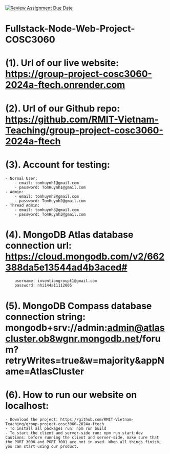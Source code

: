 [![Review Assignment Due Date](https://classroom.github.com/assets/deadline-readme-button-24ddc0f5d75046c5622901739e7c5dd533143b0c8e959d652212380cedb1ea36.svg)](https://classroom.github.com/a/ohvnreiu)
# Fullstack-Node-Web-Project-COSC3060

# (1). Url of our live website: https://group-project-cosc3060-2024a-ftech.onrender.com
# (2). Url of our Github repo: https://github.com/RMIT-Vietnam-Teaching/group-project-cosc3060-2024a-ftech
# (3). Account for testing:
    - Normal User: 
        - email: tomhuynh1@gmail.com
        - password: TomHuynh1@gmail.com
    - Admin:
        - email: tomhuynh2@gmail.com
        - password: TomHuynh2@gmail.com
    - Thread Admin: 
        - email: tomhuynh3@gmail.com
        - password: TomHuynh3@gmail.com
# (4).  MongoDB Atlas database connection url: https://cloud.mongodb.com/v2/662388da5e13544ad4b3aced#
        username: inventiongroupt1@gmail.com
        password: nhi144a11112005
# (5). MongoDB Compass database connection string: mongodb+srv://admin:admin@atlascluster.ob8wgnr.mongodb.net/forum?retryWrites=true&w=majority&appName=AtlasCluster
# (6). How to run our website on localhost:
    - Download the project: https://github.com/RMIT-Vietnam-Teaching/group-project-cosc3060-2024a-ftech
    - To install all packages run: npm run build
    - To start the client and server-side run: npm run start:dev
    Cautions: before running the client and server-side, make sure that the PORT 3000 and PORT 3001 are not in used. When all things finish, you can start using our product.
